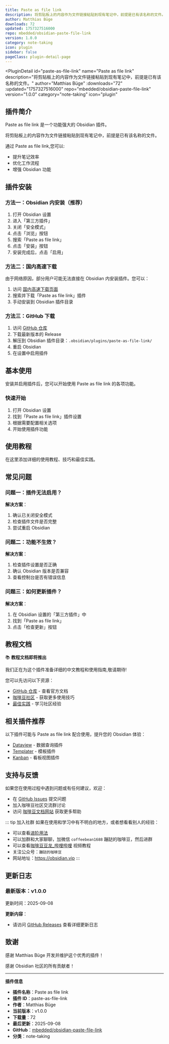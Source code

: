 ```yaml
---
title: Paste as file link
description: 将剪贴板上的内容作为文件链接粘贴到现有笔记中，前提是已有该名称的文件。
author: Matthias Büge
downloads: 72
updated: 1757327516000
repo: mbedded/obsidian-paste-file-link
version: 1.0.0
category: note-taking
icon: plugin
sidebar: false
pageClass: plugin-detail-page
---
```


<PluginDetail
  id="paste-as-file-link"
  name="Paste as file link"
  description="将剪贴板上的内容作为文件链接粘贴到现有笔记中，前提是已有该名称的文件。"
  author="Matthias Büge"
  :downloads="72"
  :updated="1757327516000"
  repo="mbedded/obsidian-paste-file-link"
  version="1.0.0"
  category="note-taking"
  icon="plugin"
>

<!-- AUTO_GENERATED_START -->
## 插件简介

Paste as file link 是一个功能强大的 Obsidian 插件。

将剪贴板上的内容作为文件链接粘贴到现有笔记中，前提是已有该名称的文件。

通过 Paste as file link,您可以:

- 提升笔记效率
- 优化工作流程
- 增强 Obsidian 功能

<!-- AUTO_GENERATED_END -->

<!-- AUTO_GENERATED_START -->
## 插件安装

### 方法一：Obsidian 内安装（推荐）

1. 打开 Obsidian 设置
2. 进入「第三方插件」
3. 关闭「安全模式」
4. 点击「浏览」按钮
5. 搜索「Paste as file link」
6. 点击「安装」按钮
7. 安装完成后，点击「启用」

### 方法二：国内高速下载

由于网络原因，部分用户可能无法直接在 Obsidian 内安装插件。您可以：

1. 访问 [国内高速下载页面](/zh/documentation/obsidian-plugins-download.html)
2. 搜索并下载「Paste as file link」插件
3. 手动安装到 Obsidian 插件目录

### 方法三：GitHub 下载

1. 访问 [GitHub 仓库](https://github.com/mbedded/obsidian-paste-file-link)
2. 下载最新版本的 Release
3. 解压到 Obsidian 插件目录：`.obsidian/plugins/paste-as-file-link/`
4. 重启 Obsidian
5. 在设置中启用插件

## 基本使用

安装并启用插件后，您可以开始使用 Paste as file link 的各项功能。

### 快速开始

1. 打开 Obsidian 设置
2. 找到「Paste as file link」插件设置
3. 根据需要配置相关选项
4. 开始使用插件功能

<!-- AUTO_GENERATED_END -->

<!-- CUSTOM_CONTENT_START:tutorial -->
## 使用教程

在这里添加详细的使用教程、技巧和最佳实践。

<!-- CUSTOM_CONTENT_END:tutorial -->

<!-- SHARED_CONTENT_START -->
## 常见问题

### 问题一：插件无法启用？

**解决方案**：
1. 确认已关闭安全模式
2. 检查插件文件是否完整
3. 尝试重启 Obsidian

### 问题二：功能不生效？

**解决方案**：
1. 检查插件设置是否正确
2. 确认 Obsidian 版本是否兼容
3. 查看控制台是否有错误信息

### 问题三：如何更新插件？

**解决方案**：
1. 在 Obsidian 设置的「第三方插件」中
2. 找到「Paste as file link」
3. 点击「检查更新」按钮

## 教程文档

📚 **教程文档即将推出**

我们正在为这个插件准备详细的中文教程和使用指南,敬请期待!

您可以先访问以下资源：
- [GitHub 仓库](https://github.com/mbedded/obsidian-paste-file-link) - 查看官方文档
- [咖啡豆社区](/zh/bases/) - 获取更多使用技巧
- [最佳实践](/zh/best-practices/) - 学习社区经验

## 相关插件推荐

以下插件可能与 Paste as file link 配合使用，提升您的 Obsidian 体验：

- [Dataview](/zh/plugins/dataview.html) - 数据查询插件
- [Templater](/zh/plugins/templater-obsidian.html) - 模板插件
- [Kanban](/zh/plugins/obsidian-kanban.html) - 看板视图插件

## 支持与反馈

如果您在使用过程中遇到问题或有任何建议，欢迎：

- 在 [GitHub Issues](https://github.com/mbedded/obsidian-paste-file-link/issues) 提交问题
- 加入咖啡豆社区交流群讨论
- 访问 [咖啡豆文档网站](https://obsidian.vip) 获取更多帮助

::: tip 加入社群
如果在使用和学习中有不明白的地方，或者想看看别人的经验：
- 可以查看[进阶用法](/zh/advanced)
- 可以加群和大家聊聊，加微信 `coffeebean1688` 蹦跶的咖啡豆，然后进群
- 可以查看[咖啡豆豆龙_哔哩哔哩](https://space.bilibili.com/618777356) 视频教程
- 关注公众号：`蹦跶的咖啡豆`
- 网站地址：https://obsidian.vip
:::
<!-- SHARED_CONTENT_END -->

<!-- AUTO_GENERATED_START -->
## 更新日志

### 最新版本：v1.0.0

更新时间：2025-09-08

**更新内容**：
- 请访问 [GitHub Releases](https://github.com/mbedded/obsidian-paste-file-link/releases) 查看详细更新日志

## 致谢

感谢 Matthias Büge 开发并维护这个优秀的插件！

感谢 Obsidian 社区的所有贡献者！

---

**插件信息**
- **插件名称**：Paste as file link
- **插件 ID**：paste-as-file-link
- **作者**：Matthias Büge
- **当前版本**：v1.0.0
- **下载量**：72
- **最后更新**：2025-09-08
- **GitHub**：[mbedded/obsidian-paste-file-link](https://github.com/mbedded/obsidian-paste-file-link)
- **分类**：note-taking
<!-- AUTO_GENERATED_END -->

</PluginDetail>

